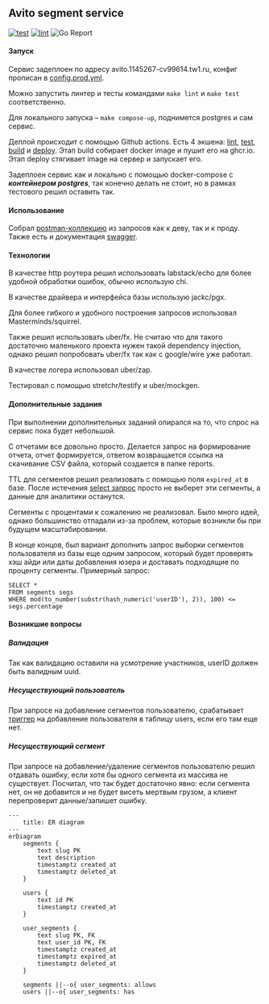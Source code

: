 ## Avito segment service
[![test](https://github.com/dupreehkuda/avito-segments/actions/workflows/test.yml/badge.svg)](https://github.com/dupreehkuda/avito-segments/actions/workflows/test.yml)
[![lint](https://github.com/dupreehkuda/avito-segments/actions/workflows/lint.yml/badge.svg)](https://github.com/dupreehkuda/avito-segments/actions/workflows/lint.yml)
![Go Report](https://goreportcard.com/badge/github.com/dupreehkuda/avito-segments)

#### Запуск

Сервис задеплоен по адресу avito.1145267-cv99614.tw1.ru, 
конфиг прописан в [config.prod.yml](configs/config.prod.yml).

Можно запустить линтер и тесты командами 
`make lint` и `make test` соответственно.

Для локального запуска – `make compose-up`, 
поднимется postgres и сам сервис.

Деплой происходит с помощью Github actions. Есть 4 экшена: 
[lint](.github/workflows/lint.yml), 
[test](.github/workflows/test.yml), 
[build](.github/workflows/build.yml) 
и [deploy](.github/workflows/deploy.yml).
Этап build собирает docker image и пушит его на ghcr.io.
Этап deploy стягивает image на сервер и запускает его.

Задеплоен сервис как и локально с помощью docker-compose 
с _**контейнером postgres**_, так конечно делать не стоит, 
но в рамках тестового решил оставить так.

#### Использование

Собрал [postman-коллекцию](avito.postman_collection.json) 
из запросов как к деву, так и к проду. 
Также есть и документация [swagger](api/segments.yml).

#### Технологии

В качестве http роутера решил использовать labstack/echo 
для более удобной обработки ошибок, обычно использую chi.

В качестве драйвера и интерфейса базы использую jackc/pgx.

Для более гибкого и удобного построения запросов
использовал Masterminds/squirrel.

Также решил использовать uber/fx. 
Не считаю что для такого достаточно маленького проекта 
нужен такой dependency injection, однако решил попробовать 
uber/fx так как с google/wire уже работал.

В качестве логера использовал uber/zap.

Тестировал с помощью stretchr/testify и uber/mockgen.

#### Дополнительные задания

При выполнении дополнительных заданий опирался на то, 
что спрос на сервис пока будет небольшой.

С отчетами все довольно просто.
Делается запрос на формирование отчета, 
отчет формируется, ответом возвращается ссылка на 
скачивание CSV файла, который создается в папке reports.

TTL для сегментов решил реализовать с помощью поля `expired_at` 
в базе. 
После истечения [select запрос](/internal/repository/users.go:77) 
просто не выберет эти сегменты, а данные для аналитики останутся.

Сегменты с процентами к сожалению не реализовал. 
Было много идей, однако большинство отпадали из-за проблем, которые 
возникли бы при будущем масштабировании.

В конце концов, был вариант дополнить запрос выборки сегментов пользователя из 
базы еще одним запросом, который будет проверять хэш айди или даты добавления юзера
и доставать подходящие по проценту сегменты. 
Примерный запрос:
```postgresql
SELECT *
FROM segments segs
WHERE mod(to_number(substr(hash_numeric('userID'), 2)), 100) <= segs.percentage
```

#### Возникшие вопросы
##### Валидация
Так как валидацию оставили на усмотрение участников, userID 
должен быть валидным uuid.

##### Несуществующий пользователь
При запросе на добавление сегментов пользователю, 
срабатывает [триггер](migration/000001_init_mg.up.sql) 
на добавление пользователя в таблицу users, если его там еще нет.

##### Несуществующий сегмент
При запросе на добавление/удаление сегментов пользователю решил
отдавать ошибку, если хотя бы одного сегмента из массива не 
существует. 
Посчитал, что так будет достаточно явно: если сегмента нет, 
он не добавится и не будет висеть мертвым грузом, а клиент 
перепроверит данные/запишет ошибку.

```mermaid
---
    title: ER diagram
---
erDiagram
    segments {
        text slug PK
        text description
        timestamptz created_at
        timestamptz deleted_at
    }
    
    users {
        text id PK
        timestamptz created_at
    }

    user_segments {
        text slug PK, FK
        text user_id PK, FK
        timestamptz created_at
        timestamptz expired_at
        timestamptz deleted_at
    }

    segments ||--o{ user_segments: allows
    users ||--o{ user_segments: has
```